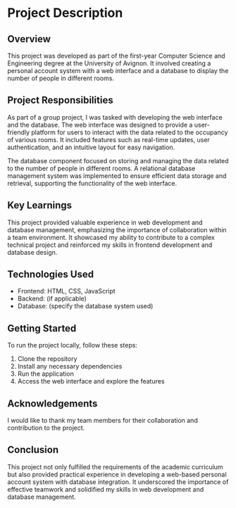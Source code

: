 # Project Description

## Overview
This project was developed as part of the first-year Computer Science and Engineering degree at the University of Avignon. It involved creating a personal account system with a web interface and a database to display the number of people in different rooms.

## Project Responsibilities
As part of a group project, I was tasked with developing the web interface and the database. The web interface was designed to provide a user-friendly platform for users to interact with the data related to the occupancy of various rooms. It included features such as real-time updates, user authentication, and an intuitive layout for easy navigation.

The database component focused on storing and managing the data related to the number of people in different rooms. A relational database management system was implemented to ensure efficient data storage and retrieval, supporting the functionality of the web interface.

## Key Learnings
This project provided valuable experience in web development and database management, emphasizing the importance of collaboration within a team environment. It showcased my ability to contribute to a complex technical project and reinforced my skills in frontend development and database design.

## Technologies Used
- Frontend: HTML, CSS, JavaScript
- Backend: (if applicable)
- Database: (specify the database system used)

## Getting Started
To run the project locally, follow these steps:
1. Clone the repository
2. Install any necessary dependencies
3. Run the application
4. Access the web interface and explore the features

## Acknowledgements
I would like to thank my team members for their collaboration and contribution to the project.

## Conclusion
This project not only fulfilled the requirements of the academic curriculum but also provided practical experience in developing a web-based personal account system with database integration. It underscored the importance of effective teamwork and solidified my skills in web development and database management.
